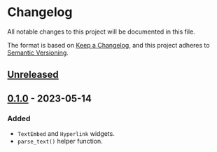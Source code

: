 # Changelog
All notable changes to this project will be documented in this file.

The format is based on [Keep a Changelog](https://keepachangelog.com/en/1.0.0/),
and this project adheres to [Semantic Versioning](https://semver.org/spec/v2.0.0.html).

## [Unreleased]


## [0.1.0] - 2023-05-14
### Added
- `TextEmbed` and `Hyperlink` widgets.
- `parse_text()` helper function.


[Unreleased]: https://github.com/AnonymouX47/urwidgets/compare/v0.1.0...HEAD
[0.1.0]: https://github.com/AnonymouX47/urwidgets/releases/tag/v0.1.0
